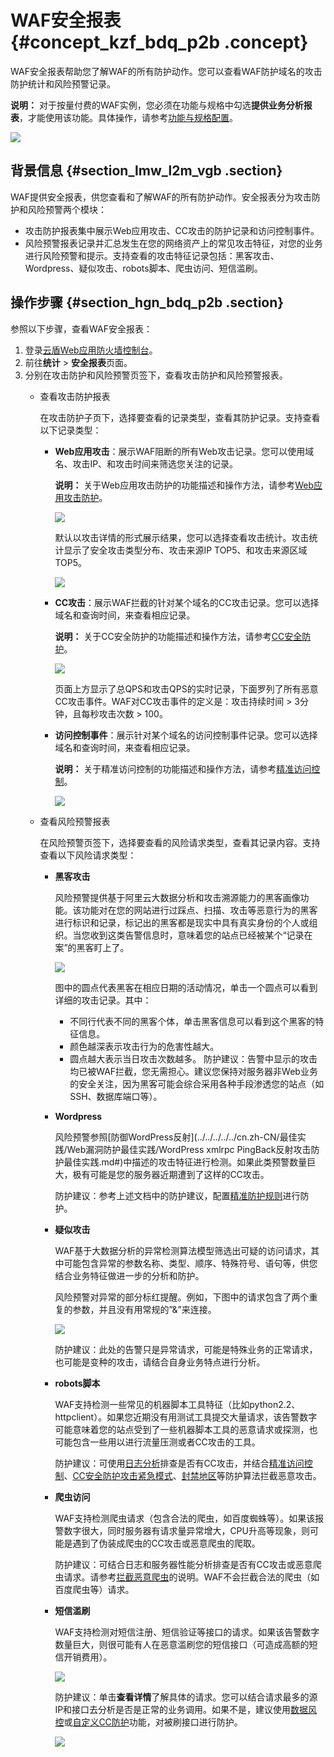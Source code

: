 # WAF安全报表 {#concept_kzf_bdq_p2b .concept}

WAF安全报表帮助您了解WAF的所有防护动作。您可以查看WAF防护域名的攻击防护统计和风险预警记录。

**说明：** 对于按量付费的WAF实例，您必须在功能与规格中勾选**提供业务分析报表**，才能使用该功能。具体操作，请参考[功能与规格配置](cn.zh-CN/用户指南/设置/功能与规格配置（按量付费模式）.md#)。

![](http://static-aliyun-doc.oss-cn-hangzhou.aliyuncs.com/assets/img/15574/15505684867801_zh-CN.png)

## 背景信息 {#section_lmw_l2m_vgb .section}

WAF提供安全报表，供您查看和了解WAF的所有防护动作。安全报表分为攻击防护和风险预警两个模块：

-   攻击防护报表集中展示Web应用攻击、CC攻击的防护记录和访问控制事件。
-   风险预警报表记录并汇总发生在您的网络资产上的常见攻击特征，对您的业务进行风险预警和提示。支持查看的攻击特征记录包括：黑客攻击、Wordpress、疑似攻击、robots脚本、爬虫访问、短信滥刷。

## 操作步骤 {#section_hgn_bdq_p2b .section}

参照以下步骤，查看WAF安全报表：

1.  登录[云盾Web应用防火墙控制台](https://yundun.console.aliyun.com/?p=waf)。
2.  前往**统计** \> **安全报表**页面。
3.  分别在攻击防护和风险预警页签下，查看攻击防护和风险预警报表。
    -   查看攻击防护报表

        在攻击防护子页下，选择要查看的记录类型，查看其防护记录。支持查看以下记录类型：

        -   **Web应用攻击**：展示WAF阻断的所有Web攻击记录。您可以使用域名、攻击IP、和攻击时间来筛选您关注的记录。

            **说明：** 关于Web应用攻击防护的功能描述和操作方法，请参考[Web应用攻击防护](cn.zh-CN/用户指南/防护配置/Web应用攻击防护.md#)。

            ![](http://static-aliyun-doc.oss-cn-hangzhou.aliyuncs.com/assets/img/15574/155056848638968_zh-CN.jpg)

            默认以攻击详情的形式展示结果，您可以选择查看攻击统计。攻击统计显示了安全攻击类型分布、攻击来源IP TOP5、和攻击来源区域 TOP5。

            ![](http://static-aliyun-doc.oss-cn-hangzhou.aliyuncs.com/assets/img/15574/155056848638969_zh-CN.jpg)

        -   **CC攻击**：展示WAF拦截的针对某个域名的CC攻击记录。您可以选择域名和查询时间，来查看相应记录。

            **说明：** 关于CC安全防护的功能描述和操作方法，请参考[CC安全防护](cn.zh-CN/用户指南/防护配置/CC安全防护.md#)。

            ![](http://static-aliyun-doc.oss-cn-hangzhou.aliyuncs.com/assets/img/15574/155056848638970_zh-CN.jpg)

            页面上方显示了总QPS和攻击QPS的实时记录，下面罗列了所有恶意CC攻击事件。WAF对CC攻击事件的定义是：攻击持续时间 \> 3分钟，且每秒攻击次数 \> 100。

        -   **访问控制事件**：展示针对某个域名的访问控制事件记录。您可以选择域名和查询时间，来查看相应记录。

            **说明：** 关于精准访问控制的功能描述和操作方法，请参考[精准访问控制](cn.zh-CN/用户指南/防护配置/精准访问控制.md#)。

            ![](http://static-aliyun-doc.oss-cn-hangzhou.aliyuncs.com/assets/img/15574/155056848638971_zh-CN.jpg)

    -   查看风险预警报表

        在风险预警页签下，选择要查看的风险请求类型，查看其记录内容。支持查看以下风险请求类型：

        -   **黑客攻击**

            风险预警提供基于阿里云大数据分析和攻击溯源能力的黑客画像功能。该功能对在您的网站进行过踩点、扫描、攻击等恶意行为的黑客进行标识和记录，标记出的黑客都是现实中具有真实身份的个人或组织。当您收到这类告警信息时，意味着您的站点已经被某个“记录在案”的黑客盯上了。

            ![](http://static-aliyun-doc.oss-cn-hangzhou.aliyuncs.com/assets/img/15574/15505684867802_zh-CN.png)

            图中的圆点代表黑客在相应日期的活动情况，单击一个圆点可以看到详细的攻击记录。其中：

            -   不同行代表不同的黑客个体，单击黑客信息可以看到这个黑客的特征信息。
            -   颜色越深表示攻击行为的危害性越大。
            -   圆点越大表示当日攻击次数越多。
            防护建议：告警中显示的攻击均已被WAF拦截，您无需担心。建议您保持对服务器非Web业务的安全关注，因为黑客可能会综合采用各种手段渗透您的站点（如SSH、数据库端口等）。

        -   **Wordpress**

            风险预警参照[防御WordPress反射](../../../../../cn.zh-CN/最佳实践/Web漏洞防护最佳实践/WordPress xmlrpc PingBack反射攻击防护最佳实践.md#)中描述的攻击特征进行检测。如果此类预警数量巨大，极有可能是您的服务器近期遭到了这样的CC攻击。

            防护建议：参考上述文档中的防护建议，配置[精准防护规则](cn.zh-CN/用户指南/防护配置/精准访问控制.md#)进行防护。

        -   **疑似攻击**

            WAF基于大数据分析的异常检测算法模型筛选出可疑的访问请求，其中可能包含异常的参数名称、类型、顺序、特殊符号、语句等，供您结合业务特征做进一步的分析和防护。

            风险预警对异常的部分标红提醒。例如，下图中的请求包含了两个重复的参数，并且没有用常规的”&”来连接。

            ![](http://static-aliyun-doc.oss-cn-hangzhou.aliyuncs.com/assets/img/15574/15505684867803_zh-CN.png)

            防护建议：此处的告警只是异常请求，可能是特殊业务的正常请求，也可能是变种的攻击，请结合自身业务特点进行分析。

        -   **robots脚本**

            WAF支持检测一些常见的机器脚本工具特征（比如python2.2、httpclient）。如果您近期没有用测试工具提交大量请求，该告警数字可能意味着您的站点受到了一些机器脚本工具的恶意请求或探测，也可能包含一些用以进行流量压测或者CC攻击的工具。

            防护建议：可使用[日志分析](cn.zh-CN/用户指南/防护统计/全量日志查询.md#)排查是否有CC攻击，并结合[精准访问控制](cn.zh-CN/用户指南/防护配置/精准访问控制.md#)、[CC安全防护攻击紧急模式](cn.zh-CN/用户指南/防护配置/CC安全防护.md#)、[封禁地区](cn.zh-CN/用户指南/防护配置/封禁地区.md#)等防护算法拦截恶意攻击。

        -   **爬虫访问**

            WAF支持检测爬虫请求（包含合法的爬虫，如百度蜘蛛等）。如果该报警数字很大，同时服务器有请求量异常增大，CPU升高等现象，则可能是遇到了伪装成爬虫的CC攻击或恶意爬虫的爬取。

            防护建议：可结合日志和服务器性能分析排查是否有CC攻击或恶意爬虫请求。请参考[拦截恶意爬虫](../../../../../cn.zh-CN/常见问题/拦截恶意爬虫.md#)的说明。WAF不会拦截合法的爬虫（如百度爬虫等）请求。

        -   **短信滥刷**

            WAF支持检测对短信注册、短信验证等接口的请求。如果该告警数字数量巨大，则很可能有人在恶意滥刷您的短信接口（可造成高额的短信开销费用）。

            ![](http://static-aliyun-doc.oss-cn-hangzhou.aliyuncs.com/assets/img/15574/15505684877804_zh-CN.png)

            防护建议：单击**查看详情**了解具体的请求。您可以结合请求最多的源IP和接口去分析是否是正常的业务调用。如果不是，建议使用[数据风控](cn.zh-CN/用户指南/防护配置/数据风控.md#)或[自定义CC防护](cn.zh-CN/用户指南/防护配置/自定义CC防护.md#)功能，对被刷接口进行防护。

            ![](http://static-aliyun-doc.oss-cn-hangzhou.aliyuncs.com/assets/img/15574/15505684877805_zh-CN.png)


